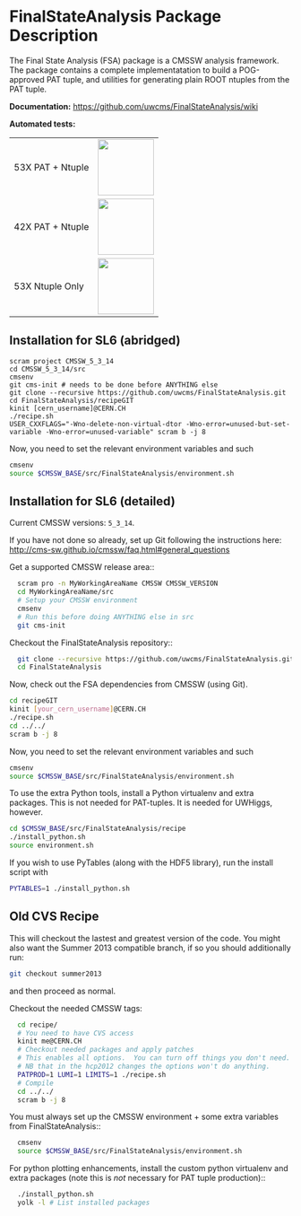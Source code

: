 FinalStateAnalysis Package Description
======================================

The Final State Analysis (FSA) package is a CMSSW analysis framework.  
The package contains a complete implementatation to build a POG-approved 
PAT tuple, and utilities for generating plain ROOT ntuples from the PAT tuple.

**Documentation:** https://github.com/uwcms/FinalStateAnalysis/wiki

**Automated tests:**
<table>
    <tr>
        <td>53X PAT + Ntuple</td> 
        <td><a href='http://login06.hep.wisc.edu:8080/job/FinalStateAnalysis/'><img src='https://www.hep.wisc.edu/~efriis/badges/FSA.jpg' width='100'></a></td>
    </tr>
    <tr>
        <td>42X PAT + Ntuple</td> 
        <td><a href='http://login06.hep.wisc.edu:8080/job/FinalStateAnalysis-42X/'><img src='https://www.hep.wisc.edu/~efriis/badges/FSA-42X.jpg' width='100'></a></td>
    </tr>
    <tr>
        <td>53X Ntuple Only</td> 
        <td><a href='http://login06.hep.wisc.edu:8080/job/FinalStateAnalysis-NoPAT/'><img src='https://www.hep.wisc.edu/~efriis/badges/FSA-NoPAT.jpg' width='100'></a></td>
    </tr>
</table>

Installation for SL6 (abridged)
---------------------
```
scram project CMSSW_5_3_14
cd CMSSW_5_3_14/src
cmsenv
git cms-init # needs to be done before ANYTHING else
git clone --recursive https://github.com/uwcms/FinalStateAnalysis.git
cd FinalStateAnalysis/recipeGIT
kinit [cern_username]@CERN.CH
./recipe.sh
USER_CXXFLAGS="-Wno-delete-non-virtual-dtor -Wno-error=unused-but-set-variable -Wno-error=unused-variable" scram b -j 8
```
Now, you need to set the relevant environment variables and such

```bash
cmsenv
source $CMSSW_BASE/src/FinalStateAnalysis/environment.sh
```

Installation for SL6 (detailed)
--------------------

Current CMSSW versions: ``5_3_14``.

If you have not done so already, set up Git following the instructions here: http://cms-sw.github.io/cmssw/faq.html#general_questions

Get a supported CMSSW release area::

```bash
  scram pro -n MyWorkingAreaName CMSSW CMSSW_VERSION
  cd MyWorkingAreaName/src
  # Setup your CMSSW environment
  cmsenv
  # Run this before doing ANYTHING else in src
  git cms-init
```

Checkout the FinalStateAnalysis repository::

```bash
  git clone --recursive https://github.com/uwcms/FinalStateAnalysis.git
  cd FinalStateAnalysis
```

Now, check out the FSA dependencies from CMSSW (using Git).

```bash
cd recipeGIT
kinit [your_cern_username]@CERN.CH
./recipe.sh
cd ../../
scram b -j 8
```

Now, you need to set the relevant environment variables and such

```bash
cmsenv
source $CMSSW_BASE/src/FinalStateAnalysis/environment.sh
```

To use the extra Python tools, install a Python virtualenv and extra packages. This is not needed for PAT-tuples. It is needed for UWHiggs, however.

```bash
cd $CMSSW_BASE/src/FinalStateAnalysis/recipe
./install_python.sh
source environment.sh
```

If you wish to use PyTables (along with the HDF5 library), run the install script with

```bash
PYTABLES=1 ./install_python.sh
```


Old CVS Recipe
----------

This will checkout the lastest and greatest version of the code.  You might also want the Summer 2013 compatible branch, if so you should additionally run:
```bash
git checkout summer2013
```
and then proceed as normal.

Checkout the needed CMSSW tags:

```bash
  cd recipe/
  # You need to have CVS access
  kinit me@CERN.CH
  # Checkout needed packages and apply patches
  # This enables all options.  You can turn off things you don't need.
  # NB that in the hcp2012 changes the options won't do anything.
  PATPROD=1 LUMI=1 LIMITS=1 ./recipe.sh
  # Compile
  cd ../../
  scram b -j 8
```

You must always set up the CMSSW environment + some extra variables from FinalStateAnalysis::

```bash
  cmsenv
  source $CMSSW_BASE/src/FinalStateAnalysis/environment.sh
```

For python plotting enhancements, install the custom python virtualenv and extra
packages (note this is *not* necessary for PAT tuple production)::

```bash
  ./install_python.sh
  yolk -l # List installed packages
```

